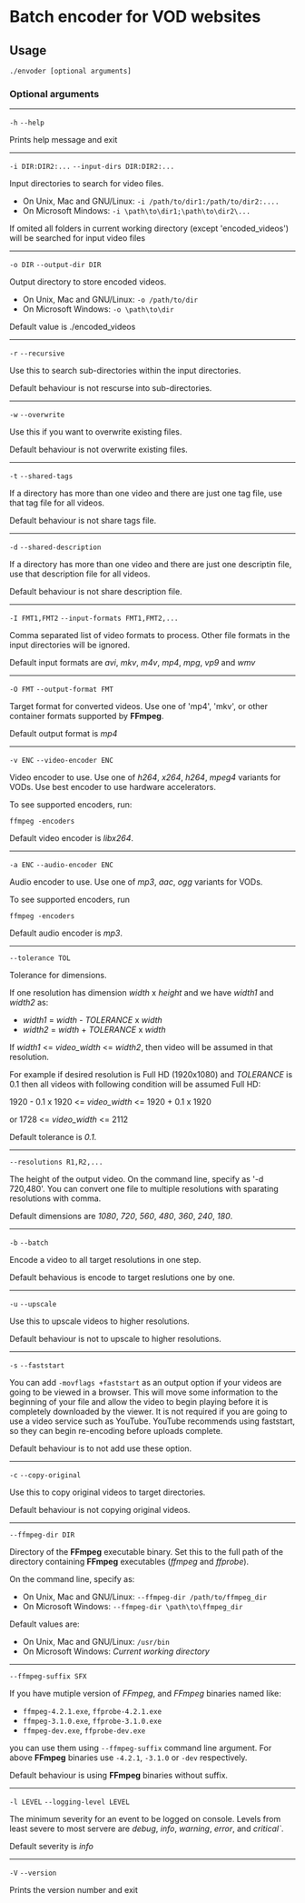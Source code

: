 # Batch encoder for VOD websites

## Usage


    ./envoder [optional arguments]

### Optional arguments

---

`-h`
`--help`

Prints help message and exit

---

`-i DIR:DIR2:...`
`--input-dirs DIR:DIR2:...`

Input directories to search for video files.

* On Unix, Mac and GNU/Linux: `-i /path/to/dir1:/path/to/dir2:....`
* On Microsoft Mindows: `-i \path\to\dir1;\path\to\dir2\...`

If omited all folders in current working directory (except 'encoded_videos')
will be searched for input video files

---

`-o DIR`
`--output-dir DIR`

Output directory to store encoded videos.

* On Unix, Mac and GNU/Linux: `-o /path/to/dir`
* On Microsoft Windows: `-o \path\to\dir`

Default value is ./encoded_videos

---

`-r`
`--recursive`

Use this to search sub-directories within the input directories.

Default behaviour is not rescurse into sub-directories.

---

`-w`
`--overwrite`

Use this if you want to overwrite existing files.

Default behaviour is not overwrite existing files.

---

`-t`
`--shared-tags`

If a directory has more than one video and there are just one tag file, use that tag file for all videos.

Default behaviour is not share tags file.

---

`-d`
`--shared-description`

If a directory has more than one video and there are just one descriptin
file, use that description file for all videos.

Default behaviour is not share description file.

---

`-I FMT1,FMT2`
`--input-formats FMT1,FMT2,...`

Comma separated list of video formats to process. Other file formats in the
input directories will be ignored.

Default input formats are *avi*, *mkv*, *m4v*, *mp4*, *mpg*, *vp9* and *wmv*

---

`-O FMT`
`--output-format FMT`

Target format for converted videos. Use one of 'mp4', 'mkv', or
other container formats supported by **FFmpeg**.

Default output format is *mp4*

---

`-v ENC`
`--video-encoder ENC`

Video encoder to use. Use one of *h264*, *x264*, *h264*, *mpeg4* variants
for VODs. Use best encoder to use hardware accelerators.

To see supported encoders, run:

    ffmpeg -encoders

Default video encoder is *libx264*.

---

`-a ENC`
`--audio-encoder ENC`

Audio encoder to use. Use one of *mp3*, *aac*, *ogg* variants for VODs.

To see supported encoders, run

    ffmpeg -encoders

Default audio encoder is *mp3*.

---

`--tolerance TOL`

Tolerance for dimensions.

If one resolution has dimension *width* x *height* and we have
*width1* and *width2* as:

* *width1* = *width* - *TOLERANCE* x *width*
* *width2* = *width* + *TOLERANCE* x *width*

If *width1* <= *video_width* <= *width2*, then video will be assumed
in that resolution.

For example if desired resolution is Full HD (1920x1080) and
*TOLERANCE* is 0.1 then all videos with following condition
will be assumed Full HD:

1920 - 0.1 x 1920 <= *video_width* <= 1920 + 0.1 x 1920

or 1728 <= *video_width* <= 2112

Default tolerance is *0.1*.

---

`--resolutions R1,R2,...`

The height of the output video. On the command line, specify as
'-d 720,480'. You can convert one file to multiple resolutions
with sparating resolutions with comma.

Default dimensions are *1080*, *720*, *560*, *480*, *360*, *240*, *180*.

---

`-b`
`--batch`

Encode a video to all target resolutions in one step.

Default behavious is encode to target reslutions one by one.

---

`-u`
`--upscale`

Use this to upscale videos to higher resolutions.

Default behaviour is not to upscale to higher resolutions.

---

`-s`
`--faststart`

You can add `-movflags +faststart` as an output option if your videos are
going to be viewed in a browser. This will move some information to the
beginning of your file and allow the video to begin playing before it is
completely downloaded by the viewer. It is not required if you are going
to use a video service such as YouTube. YouTube ​recommends using faststart,
so they can begin re-encoding before uploads complete.

Default behaviour is to not add use these option.

---

`-c`
`--copy-original`

Use this to copy original videos to target directories.

Default behaviour is not copying original videos.

---

`--ffmpeg-dir DIR`

Directory of the **FFmpeg** executable binary. Set this to the full path
of the directory containing **FFmpeg** executables (*ffmpeg* and *ffprobe*).

On the command line, specify as:

* On Unix, Mac and GNU/Linux: `--ffmpeg-dir /path/to/ffmpeg_dir`
* On Microsoft Windows: `--ffmpeg-dir \path\to\ffmpeg_dir`

Default values are:

* On Unix, Mac and GNU/Linux: `/usr/bin`
* On Microsoft Windows: *Current working directory*

---

`--ffmpeg-suffix SFX`

If you have mutiple version of *FFmpeg*, and *FFmpeg* binaries named like:

* `ffmpeg-4.2.1.exe`, `ffprobe-4.2.1.exe`
* `ffmpeg-3.1.0.exe`, `ffprobe-3.1.0.exe`
* `ffmpeg-dev.exe`, `ffprobe-dev.exe`

you can use them using `--ffmpeg-suffix` command line argument.
For above **FFmpeg** binaries use `-4.2.1`, `-3.1.0` or `-dev`
respectively.

Default behaviour is using **FFmpeg** binaries without suffix.

---

`-l LEVEL`
`--logging-level LEVEL`

The minimum severity for an event to be logged on console. Levels
from least severe to most servere are *debug*, *info*, *warning*,
*error*, and *critical`*.

Default severity is *info*

---

`-V`
`--version`

Prints the version number and exit
